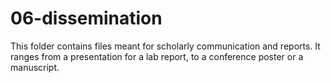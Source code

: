 # 06-dissemination

This folder contains files meant for scholarly communication and reports. It ranges from a presentation for a lab report, to a conference poster or a manuscript.
